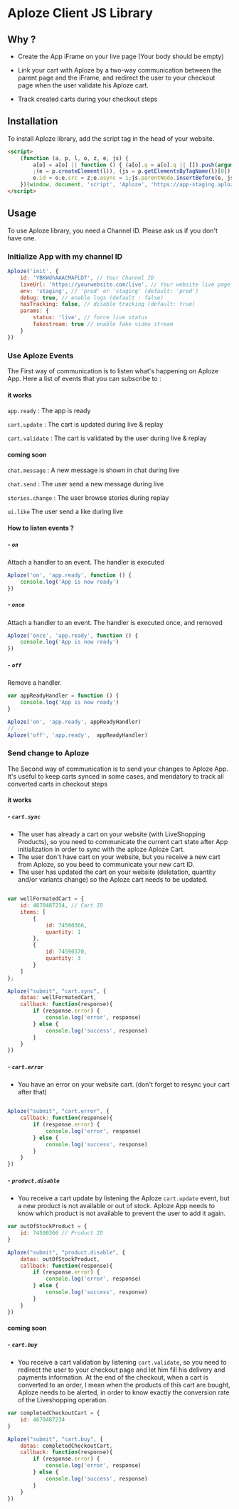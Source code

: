 # Aploze Client JS Library

## Why ?

- Create the App iFrame on your live page (Your body should be empty)

- Link your cart with Aploze by a two-way communication between the parent page and the iFrame, and redirect the user to your checkout page when the user validate his Aploze cart.

- Track created carts during your checkout steps

## Installation

To install Aploze library, add the script tag in the head of your website.

```html
<script>
	(function (a, p, l, o, z, e, js) {
		a[o] = a[o] || function () { (a[o].q = a[o].q || []).push(arguments) }
		;(e = p.createElement(l)), (js = p.getElementsByTagName(l)[0])
		e.id = o;e.src = z;e.async = 1;js.parentNode.insertBefore(e, js)
	})(window, document, 'script', 'Aploze', 'https://app-staging.aploze.com/aploze.js')
</script>
```

## Usage

To use Aploze library, you need a Channel ID.
Please ask us if you don't have one.

### Initialize App with my channel ID

```javascript
Aploze('init', {
	id: 'YBKWdhAAACMAFLD7', // Your Channel ID
	liveUrl: 'https://yourwebsite.com/live', // Your website live page URL (where the iFrame need to be created)
	env: 'staging', // 'prod' or 'staging' (default: 'prod')
	debug: true, // enable logs (default : false)
	hasTracking: false, // disable tracking (default: true)
	params: {
		status: 'live', // force live status
		fakestream: true // enable fake video stream
	}
})
```

### Use Aploze Events

The First way of communication is to listen what's happening on Aploze App.
Here a list of events that you can subscribe to :

#### it works

`app.ready` : The app is ready

`cart.update` : The cart is updated during live & replay

`cart.validate` : The cart is validated by the user during live & replay

#### coming soon

`chat.message` : A new message is shown in chat during live

`chat.send` : The user send a new message during live

`stories.change` : The user browse stories during replay

`ui.like` The user send a like during live



#### How to listen events ?

##### - `on`
Attach a handler to an event.
The handler is executed

```javascript
Aploze('on', 'app.ready', function () {
	console.log('App is now ready')
})
```

##### - `once`
Attach a handler to an event.
The handler is executed once, and removed

```javascript
Aploze('once', 'app.ready', function () {
	console.log('App is now ready')
})
```

##### - `off`
Remove a handler.

```javascript
var appReadyHandler = function () {
	console.log('App is now ready')
}

Aploze('on', 'app.ready', appReadyHandler)
// ...
Aploze('off', 'app.ready',  appReadyHandler)
```

### Send change to Aploze

The Second way of communication is to send your changes to Aploze App.
It's useful to keep carts synced in some cases, and mendatory to track all converted carts in checkout steps

#### it works

##### - `cart.sync`

- The user has already a cart on your website (with LiveShopping Products), so you need to communicate the current cart state after App initialization in order to sync with the aploze Aploze Cart.
- The user don't have cart on your website, but you receive a new cart from Aploze, so you beed to communicate your new cart ID.
- The user has updated the cart on your website (deletation, quantity and/or variants change) so the Aploze cart needs to be updated.

```javascript

var wellFormatedCart = {
	id: 4670487234, // Cart ID
	items: [
		{
			id: 74590366,
			quantity: 1
		},
		{
			id: 74590370,
			quantity: 3
		}
	]
};

Aploze("submit", "cart.sync", {
	datas: wellFormatedCart,
	callback: function(response){
		if (response.error) {
			console.log('error', response)
		} else {
			console.log('success', response)
		}
	}
})
```

##### - `cart.error`

- You have an error on your website cart. (don't forget to resync your cart after that)

```javascript

Aploze("submit", "cart.error", {
	callback: function(response){
		if (response.error) {
			console.log('error', response)
		} else {
			console.log('success', response)
		}
	}
})
```

##### - `product.disable`

- You receive a cart update by listening the Aploze `cart.update` event, but a new product is not available or out of stock. Aploze App needs to know which product is not available to prevent the user to add it again.

```javascript
var outOfStockProduct = {
	id: 74590366 // Product ID
}

Aploze("submit", "product.disable", {
	datas: outOfStockProduct,
	callback: function(response){
		if (response.error) {
			console.log('error', response)
		} else {
			console.log('success', response)
		}
	}
})
```

#### coming soon

##### - `cart.buy`

- You receive a cart validation by listening  `cart.validate`, so you need to redirect the user to your checkout page and let him fill his delivery and payments information. At the end of the checkout, when a cart is converted to an order, I mean when the products of this cart are bought, Aploze needs to be alerted, in order to know exactly the conversion rate of the Liveshopping operation.

```javascript
var completedCheckoutCart = {
	id: 4670487234
}

Aploze("submit", "cart.buy", {
	datas: completedCheckoutCart,
	callback: function(response){
		if (response.error) {
			console.log('error', response)
		} else {
			console.log('success', response)
		}
	}
})
```
